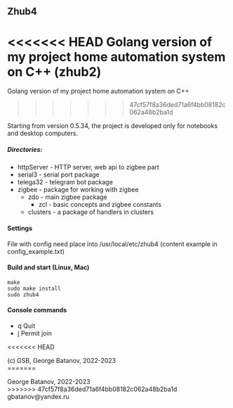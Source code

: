 ## Zhub4

<<<<<<< HEAD
Golang version of my project home automation system on C++ (zhub2)
=======
Golang version of my project home automation system on C++
>>>>>>> 47cf57f8a36ded71a6f4bb08182c062a48b2ba1d

Starting from version 0.5.34, the project is developed only for notebooks and desktop computers.

##### Directories:
- httpServer - HTTP server, web api to zigbee part
- serial3 - serial port package
- telega32 - telegram bot package
- zigbee - package for working with zigbee
  - zdo - main zigbee package
    - zcl - basic concepts and zigbee constants
  - clusters - a package of handlers in clusters

#### Settings
File with config need place into /usr/local/etc/zhub4 (content example in  config_example.txt)

#### Build and start (Linux, Mac)
```
make
sudo make install
sudo zhub4
```

#### Console commands
- q Quit
- j Permit join

<<<<<<< HEAD
<p>(c) GSB, George Batanov, 2022-2023<br>
=======
<p>George Batanov, 2022-2023<br>
>>>>>>> 47cf57f8a36ded71a6f4bb08182c062a48b2ba1d
gbatanov@yandex.ru</p>
